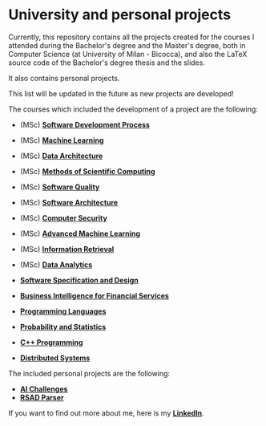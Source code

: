 # University and personal projects

Currently, this repository contains all the projects created for the courses I attended during the Bachelor's degree and the Master's degree, both in Computer Science (at University of Milan - Bicocca), and also the LaTeX source code of the Bachelor's degree thesis and the slides.

It also contains personal projects.

This list will be updated in the future as new projects are developed!


The courses which included the development of a project are the following:

 - (MSc) [**Software Development Process**](master-degree/processo-sviluppo-software/)
 - (MSc) [**Machine Learning**](master-degree/machine-learning/)
 - (MSc) [**Data Architecture**](master-degree/architetture-dati/)
 - (MSc) [**Methods of Scientific Computing**](master-degree/metodi-calcolo-scientifico/)
 - (MSc) [**Software Quality**](master-degree/qualita-software/)
 - (MSc) [**Software Architecture**](master-degree/architettura-software/)
 - (MSc) [**Computer Security**](master-degree/sicurezza-informatica/)
 - (MSc) [**Advanced Machine Learning**](master-degree/advanced-machine-learning/)
 - (MSc) [**Information Retrieval**](master-degree/information-retrieval/)
 - (MSc) [**Data Analytics**](master-degree/data-analytics/)
 
 - [**Software Specification and Design**](bachelor-degree/analisi-e-progettazione-software/)
 - [**Business Intelligence for Financial Services**](bachelor-degree/business-intelligence/)
 - [**Programming Languages**](bachelor-degree/linguaggi-di-programmazione/)
 - [**Probability and Statistics**](bachelor-degree/probabilita-e-statistica/)
 - [**C++ Programming**](bachelor-degree/programmazione-cpp/)
 - [**Distributed Systems**](bachelor-degree/sistemi-distribuiti/)
 

The included personal projects are the following:

 - [**AI Challenges**](https://github.com/cristianpiacente01/xtream-ai-assignment-engineer/tree/e62753981a53664084c9bbac535db8395cf726fe)
 - [**RSAD Parser**](https://github.com/cristianpiacente01/RSADClassesParser/tree/5672ccf29109e008ef974d4e179e570d2e66cdd6)


 If you want to find out more about me, here is my [**LinkedIn**](https://linkedin.com/in/cristian-piacente-b692991b1/).